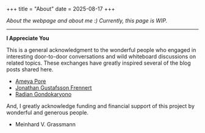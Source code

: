 +++
title = "About"
date = 2025-08-17
+++

_About the webpage and about me :)_ 
_Currently, this page is WIP._


[//]: # ({{< figure src="images/ich.jpeg" >}})

---

**I Appreciate You**

This is a general acknowledgment to the wonderful people who engaged in interesting door-to-door conversations and wild whiteboard discussions on related topics.
These exchanges have greatly inspired several of the blog posts shared here.

-   [Ameya Pore](https://ameyapores.github.io/)
-   [Jonathan Gustafsson Frennert](https://jonathanfrennert.github.io/)
-   [Radian Gondokaryono](https://radiang.github.io/)



And, I greatly acknowledge funding and financial support of this project by wonderful and generous people.

-   Meinhard V. Grassmann